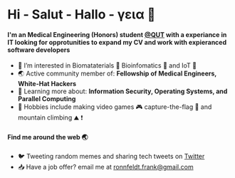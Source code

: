 
<!---
ronnfran/ronnfran is a ✨ special ✨ repository because its `README.md` (this file) appears on your GitHub profile.
You can click the Preview link to take a look at your changes.
--->

# Hi - Salut - Hallo - γεια :wave:


#### I'm an Medical Engineering (Honors) student [@QUT](https://www.qut.edu.au/) with a experiance in IT looking for opprotunities to expand my CV and work with expieranced software developers 

* :telescope: I’m interested in Biomataterials :bone: Bioinfomatics :dna: and IoT :satellite:
* :earth_asia: Active community member of: **Fellowship of Medical Engineers, White-Hat Hackers**
* :seedling: Learning more about: **Information Security, Operating Systems, and Parallel Computing**
* :game_die: Hobbies include making video games :video_game: capture-the-flag :triangular_flag_on_post: and mountain climbing :mountain: :exclamation:  

#### Find me around the web :earth_asia:
* :bird: Tweeting random memes and sharing tech tweets on [Twitter]()
* :inbox_tray: Have a job offer? email me at ronnfeldt.frank@gmail.com

<!---
- 👋 Hi, I’m @ronnfran
- 👀 I’m interested in Biomataterials, Bioinfomatics and IoT
- 🌱 I’m currently learning Stress Analysis, Materials Science and Algorithm Analysis at Queensland Universiy of Technology
- 💞️ I’m looking to collaborate on projects on IoT and FEA on biomechanical systems
- 📫 How to reach me email > ronnfeldt.frank@gmail.com
--->
